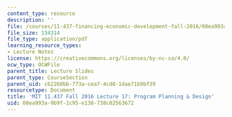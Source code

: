 ```yaml
---
content_type: resource
description: ''
file: /courses/11-437-financing-economic-development-fall-2016/08ea993a9b9f1c95e138738c02563672_MIT11_437F16_Lec17.pdf
file_size: 134314
file_type: application/pdf
learning_resource_types:
- Lecture Notes
license: https://creativecommons.org/licenses/by-nc-sa/4.0/
ocw_type: OCWFile
parent_title: Lecture Slides
parent_type: CourseSection
parent_uid: c62260bb-773a-cea7-4cd0-1dae71b9bf39
resourcetype: Document
title: 'MIT 11.437 Fall 2016 Lecture 17: Program Planning & Design'
uid: 08ea993a-9b9f-1c95-e138-738c02563672
---
```

